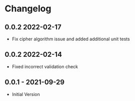 # Changelog

## 
## 0.0.2 2022-02-17
* Fix cipher algorithm issue and added additional unit tests

## 0.0.2 2022-02-14
* Fixed incorrect validation check

## 0.0.1 - 2021-09-29
* Initial Version
